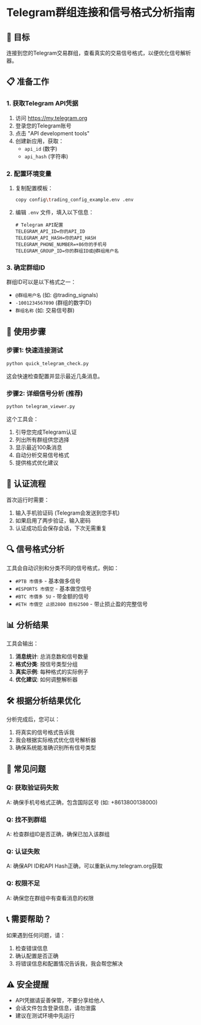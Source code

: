 # Telegram群组连接和信号格式分析指南

## 🎯 目标
连接到您的Telegram交易群组，查看真实的交易信号格式，以便优化信号解析器。

## 📋 准备工作

### 1. 获取Telegram API凭据
1. 访问 https://my.telegram.org
2. 登录您的Telegram账号
3. 点击 "API development tools"
4. 创建新应用，获取：
   - `api_id` (数字)
   - `api_hash` (字符串)

### 2. 配置环境变量
1. 复制配置模板：
   ```bash
   copy config\trading_config_example.env .env
   ```

2. 编辑 `.env` 文件，填入以下信息：
   ```env
   # Telegram API配置
   TELEGRAM_API_ID=你的API_ID
   TELEGRAM_API_HASH=你的API_HASH
   TELEGRAM_PHONE_NUMBER=+86你的手机号
   TELEGRAM_GROUP_ID=你的群组ID或@群组用户名
   ```

### 3. 确定群组ID
群组ID可以是以下格式之一：
- `@群组用户名` (如: @trading_signals)
- `-1001234567890` (群组的数字ID)
- `群组名称` (如: 交易信号群)

## 🚀 使用步骤

### 步骤1: 快速连接测试
```bash
python quick_telegram_check.py
```
这会快速检查配置并显示最近几条消息。

### 步骤2: 详细信号分析 (推荐)
```bash
python telegram_viewer.py
```
这个工具会：
1. 引导您完成Telegram认证
2. 列出所有群组供您选择
3. 显示最近100条消息
4. 自动分析交易信号格式
5. 提供格式优化建议

## 📱 认证流程
首次运行时需要：
1. 输入手机验证码 (Telegram会发送到您手机)
2. 如果启用了两步验证，输入密码
3. 认证成功后会保存会话，下次无需重复

## 🔍 信号格式分析
工具会自动识别和分类不同的信号格式，例如：
- `#PTB 市價多` - 基本做多信号
- `#ESPORTS 市價空` - 基本做空信号  
- `#BTC 市價多 5U` - 带金额的信号
- `#ETH 市價空 止损2800 目标2500` - 带止损止盈的完整信号

## 📊 分析结果
工具会输出：
1. **消息统计**: 总消息数和信号数量
2. **格式分类**: 按信号类型分组
3. **真实示例**: 每种格式的实际例子
4. **优化建议**: 如何调整解析器

## 🛠️ 根据分析结果优化

分析完成后，您可以：
1. 将真实的信号格式告诉我
2. 我会根据实际格式优化信号解析器
3. 确保系统能准确识别所有信号类型

## 🔧 常见问题

### Q: 获取验证码失败
A: 确保手机号格式正确，包含国际区号 (如: +8613800138000)

### Q: 找不到群组
A: 检查群组ID是否正确，确保已加入该群组

### Q: 认证失败
A: 确保API ID和API Hash正确，可以重新从my.telegram.org获取

### Q: 权限不足
A: 确保您在群组中有查看消息的权限

## 📞 需要帮助？
如果遇到任何问题，请：
1. 检查错误信息
2. 确认配置是否正确
3. 将错误信息和配置情况告诉我，我会帮您解决

## ⚠️ 安全提醒
- API凭据请妥善保管，不要分享给他人
- 会话文件包含登录信息，请勿泄露
- 建议在测试环境中先运行
